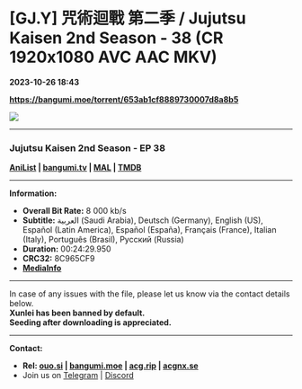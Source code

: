 # [GJ.Y] 咒術迴戰 第二季 / Jujutsu Kaisen 2nd Season - 38 (CR 1920x1080 AVC AAC MKV)

**2023-10-26 18:43**

**https://bangumi.moe/torrent/653ab1cf8889730007d8a8b5**

![](https://img1.ak.crunchyroll.com/i/spire3-tmb/d7c121a729f482352d0dc303827da1d41698336985_full.jpg)

* * *

### **__Jujutsu Kaisen 2nd Season__** - EP 38

**[AniList](https://anilist.co/anime/145064) | [bangumi.tv](https://bgm.tv/subject/369304) | [MAL](https://myanimelist.net/anime/51009) | [TMDB](https://www.themoviedb.org/tv/95479)**

* * *

**Information:**

*   **Overall Bit Rate:** 8 000 kb/s
*   **Subtitle:** العربية (Saudi Arabia), Deutsch (Germany), English (US), Español (Latin America), Español (España), Français (France), Italian (Italy), Português (Brasil), Русский (Russia)
*   **Duration:** 00:24:29.950
*   **CRC32:** 8C965CF9
*   **[MediaInfo](https://rr1---nfo.raws.dev/%5BGJ.Y%5D%20Jujutsu%20Kaisen%202nd%20Season%20-%2038%20%28CR%201920x1080%20AVC%20AAC%20MKV%29%20%5B8C965CF9%5D.mkv.nfo)**

* * *

In case of any issues with the file, please let us know via the contact details below.  
**Xunlei has been banned by default.**  
**Seeding after downloading is appreciated.**

* * *

**Contact:**

*   **Rel: [ouo.si](https://ouo.si/user/BraveSail) | [bangumi.moe](https://bangumi.moe/search/63e4b7585fa12c0007949b88) | [acg.rip](https://acg.rip/user/5570) | [acgnx.se](https://share.acgnx.se/user-529-1.html)**
*   Join us on [Telegram](https://kirara-fantasia.moe/telegram) | [Discord](https://kirara-fantasia.moe/discord)